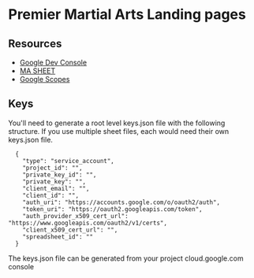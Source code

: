 # Premier Martial Arts Landing pages

## Resources

* [Google Dev Console](https://developers.google.com/sheets/api/quickstart/nodejs)
* [MA SHEET](https://docs.google.com/spreadsheets/d/1Euzr9S1ISkfbf0oqnYNcWE5v_KLb9ZtmCdx_c9k2WoA)
* [Google Scopes](https://developers.google.com/identity/protocols/googlescopes)


## Keys

You'll need to generate a root level keys.json file with the following structure.  If you use multiple sheet files, each would need their own keys.json file.

```
  {
    "type": "service_account",
    "project_id": "",
    "private_key_id": "",
    "private_key": "",
    "client_email": "",
    "client_id": "",
    "auth_uri": "https://accounts.google.com/o/oauth2/auth",
    "token_uri": "https://oauth2.googleapis.com/token",
    "auth_provider_x509_cert_url": "https://www.googleapis.com/oauth2/v1/certs",
    "client_x509_cert_url": "",
    "spreadsheet_id": ""
  }
```

The keys.json file can be generated from your project cloud.google.com console

